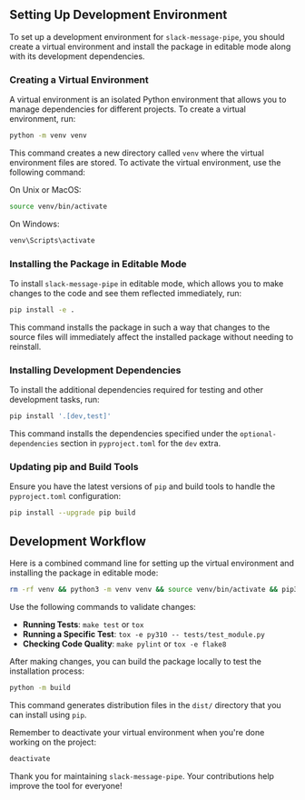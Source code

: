 ## Setting Up Development Environment

To set up a development environment for `slack-message-pipe`, you should create a virtual environment and install the package in editable mode along with its development dependencies.

### Creating a Virtual Environment

A virtual environment is an isolated Python environment that allows you to manage dependencies for different projects. To create a virtual environment, run:

```sh
python -m venv venv
```

This command creates a new directory called `venv` where the virtual environment files are stored. To activate the virtual environment, use the following command:

On Unix or MacOS:
```sh
source venv/bin/activate
```

On Windows:
```sh
venv\Scripts\activate
```

### Installing the Package in Editable Mode

To install `slack-message-pipe` in editable mode, which allows you to make changes to the code and see them reflected immediately, run:

```sh
pip install -e .
```

This command installs the package in such a way that changes to the source files will immediately affect the installed package without needing to reinstall.

### Installing Development Dependencies

To install the additional dependencies required for testing and other development tasks, run:

```sh
pip install '.[dev,test]'
```

This command installs the dependencies specified under the `optional-dependencies` section in `pyproject.toml` for the `dev` extra.

### Updating pip and Build Tools

Ensure you have the latest versions of `pip` and build tools to handle the `pyproject.toml` configuration:

```sh
pip install --upgrade pip build
```

## Development Workflow

Here is a combined command line for setting up the virtual environment and installing the package in editable mode:

```sh
rm -rf venv && python3 -m venv venv && source venv/bin/activate && pip3 install -e '.[dev,test]'
```

Use the following commands to validate changes:

- **Running Tests**: `make test` or `tox`
- **Running a Specific Test**: `tox -e py310 -- tests/test_module.py`
- **Checking Code Quality**: `make pylint` or `tox -e flake8`

After making changes, you can build the package locally to test the installation process:

```sh
python -m build
```

This command generates distribution files in the `dist/` directory that you can install using `pip`.

Remember to deactivate your virtual environment when you're done working on the project:

```sh
deactivate
```

Thank you for maintaining `slack-message-pipe`. Your contributions help improve the tool for everyone!
